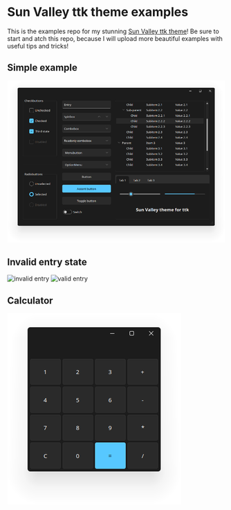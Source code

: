# Sun Valley ttk theme examples

This is the examples repo for my stunning [Sun Valley ttk theme](https://github.com/rdbende/Sun-Valley-ttk-theme)! Be sure to start and atch this repo, because I will upload more beautiful examples with useful tips and tricks!

## Simple example

![screenshot](https://github.com/rdbende/Sun-Valley-ttk-examples/blob/master/Simple%20example/Screenshot.png)

## Invalid entry state

![invalid entry](https://github.com/rdbende/Sun-Valley-ttk-examples/blob/master/Invalid%entry/Screenshot_invalid.png)
![valid entry](https://github.com/rdbende/Sun-Valley-ttk-examples/blob/master/Invalid%entry/Screenshot_valid.png)

## Calculator

![calculator](https://github.com/rdbende/Sun-Valley-ttk-examples/blob/master/Calculator/Screenshot.png)
